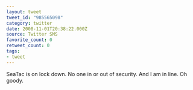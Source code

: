 ```yaml
---
layout: tweet
tweet_id: "985565098"
category: twitter
date: 2008-11-01T20:38:22.000Z
source: Twitter SMS
favorite_count: 0
retweet_count: 0
tags:
- tweet
---
```


SeaTac is on lock down. No one in or out of security. And I am in line. Oh goody.
